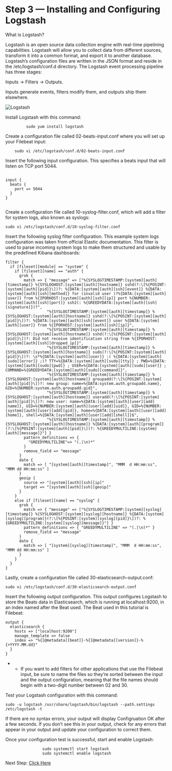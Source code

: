 # Step 3 — Installing and Configuring Logstash

What is Logstash?



Logstash is an open source data collection engine with real-time pipelining capabilities. Logstash will allow you to collect data from different sources, transform it into a common format, and export it to another database. Logstash’s configuration files are written in the JSON format and reside in the /etc/logstash/conf.d directory. 
The Logstash event processing pipeline has three stages: 

Inputs → Filters → Outputs.

Inputs generate events, filters modify them, and outputs ship them elsewhere. 

![Logstash](https://assets.digitalocean.com/articles/elastic_1804/logstash_pipeline_updated.png)



Install Logstash with this command:
```
         sudo yum install logstash
```

Create a configuration file called 02-beats-input.conf where you will set up your Filebeat input:

```
    sudo vi /etc/logstash/conf.d/02-beats-input.conf
```

Insert the following input configuration. This specifies a beats input that will listen on TCP port 5044.
```

input {
  beats {
    port => 5044
  }
}


```

Create a configuration file called 10-syslog-filter.conf, which will add a filter for system logs, also known as syslogs:
```
sudo vi /etc/logstash/conf.d/10-syslog-filter.conf
```

Insert the following syslog filter configuration. This example system logs configuration was taken from official Elastic documentation. This filter is used to parse incoming system logs to make them structured and usable by the predefined Kibana dashboards:

```
filter {
  if [fileset][module] == "system" {
    if [fileset][name] == "auth" {
      grok {
        match => { "message" => ["%{SYSLOGTIMESTAMP:[system][auth][timestamp]} %{SYSLOGHOST:[system][auth][hostname]} sshd(?:\[%{POSINT:[system][auth][pid]}\])?: %{DATA:[system][auth][ssh][event]} %{DATA:[system][auth][ssh][method]} for (invalid user )?%{DATA:[system][auth][user]} from %{IPORHOST:[system][auth][ssh][ip]} port %{NUMBER:[system][auth][ssh][port]} ssh2(: %{GREEDYDATA:[system][auth][ssh][signature]})?",
                  "%{SYSLOGTIMESTAMP:[system][auth][timestamp]} %{SYSLOGHOST:[system][auth][hostname]} sshd(?:\[%{POSINT:[system][auth][pid]}\])?: %{DATA:[system][auth][ssh][event]} user %{DATA:[system][auth][user]} from %{IPORHOST:[system][auth][ssh][ip]}",
                  "%{SYSLOGTIMESTAMP:[system][auth][timestamp]} %{SYSLOGHOST:[system][auth][hostname]} sshd(?:\[%{POSINT:[system][auth][pid]}\])?: Did not receive identification string from %{IPORHOST:[system][auth][ssh][dropped_ip]}",
                  "%{SYSLOGTIMESTAMP:[system][auth][timestamp]} %{SYSLOGHOST:[system][auth][hostname]} sudo(?:\[%{POSINT:[system][auth][pid]}\])?: \s*%{DATA:[system][auth][user]} :( %{DATA:[system][auth][sudo][error]} ;)? TTY=%{DATA:[system][auth][sudo][tty]} ; PWD=%{DATA:[system][auth][sudo][pwd]} ; USER=%{DATA:[system][auth][sudo][user]} ; COMMAND=%{GREEDYDATA:[system][auth][sudo][command]}",
                  "%{SYSLOGTIMESTAMP:[system][auth][timestamp]} %{SYSLOGHOST:[system][auth][hostname]} groupadd(?:\[%{POSINT:[system][auth][pid]}\])?: new group: name=%{DATA:system.auth.groupadd.name}, GID=%{NUMBER:system.auth.groupadd.gid}",
                  "%{SYSLOGTIMESTAMP:[system][auth][timestamp]} %{SYSLOGHOST:[system][auth][hostname]} useradd(?:\[%{POSINT:[system][auth][pid]}\])?: new user: name=%{DATA:[system][auth][user][add][name]}, UID=%{NUMBER:[system][auth][user][add][uid]}, GID=%{NUMBER:[system][auth][user][add][gid]}, home=%{DATA:[system][auth][user][add][home]}, shell=%{DATA:[system][auth][user][add][shell]}$",
                  "%{SYSLOGTIMESTAMP:[system][auth][timestamp]} %{SYSLOGHOST:[system][auth][hostname]} %{DATA:[system][auth][program]}(?:\[%{POSINT:[system][auth][pid]}\])?: %{GREEDYMULTILINE:[system][auth][message]}"] }
        pattern_definitions => {
          "GREEDYMULTILINE"=> "(.|\n)*"
        }
        remove_field => "message"
      }
      date {
        match => [ "[system][auth][timestamp]", "MMM  d HH:mm:ss", "MMM dd HH:mm:ss" ]
      }
      geoip {
        source => "[system][auth][ssh][ip]"
        target => "[system][auth][ssh][geoip]"
      }
    }
    else if [fileset][name] == "syslog" {
      grok {
        match => { "message" => ["%{SYSLOGTIMESTAMP:[system][syslog][timestamp]} %{SYSLOGHOST:[system][syslog][hostname]} %{DATA:[system][syslog][program]}(?:\[%{POSINT:[system][syslog][pid]}\])?: %{GREEDYMULTILINE:[system][syslog][message]}"] }
        pattern_definitions => { "GREEDYMULTILINE" => "(.|\n)*" }
        remove_field => "message"
      }
      date {
        match => [ "[system][syslog][timestamp]", "MMM  d HH:mm:ss", "MMM dd HH:mm:ss" ]
      }
    }
  }
}

```

Lastly, create a configuration file called 30-elasticsearch-output.conf:

```
sudo vi /etc/logstash/conf.d/30-elasticsearch-output.conf
```
Insert the following output configuration. This output configures Logstash to store the Beats data in Elasticsearch, which is running at localhost:9200, in an index named after the Beat used. The Beat used in this tutorial is Filebeat:
```
output {
  elasticsearch {
    hosts => ["localhost:9200"]
    manage_template => false
    index => "%{[@metadata][beat]}-%{[@metadata][version]}-%{+YYYY.MM.dd}"
  }
}
```

-    - If you want to add filters for other applications that use the Filebeat input, be sure to name the files so they’re sorted between the input and the output configuration, meaning that the file names should begin with a two-digit number between 02 and 30.



Test your Logstash configuration with this command:
```
sudo -u logstash /usr/share/logstash/bin/logstash --path.settings /etc/logstash -t
```


If there are no syntax errors, your output will display Configruation OK after a few seconds. If you don’t see this in your output, check for any errors that appear in your output and update your configuration to correct them.

Once your configuration test is successful, start and enable Logstash: 
```
                sudo systemctl start logstash
                sudo systemctl enable logstash
```

Next Step: [Click Here](https://github.com/solongocyber/Elasticsearch-Team-3-Project/blob/master/Filebeat%20Installation.md)